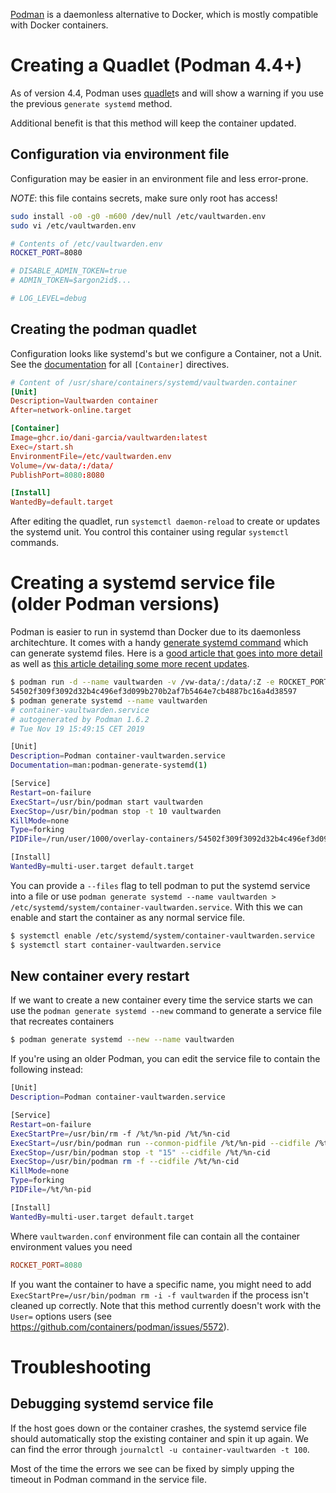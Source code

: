 [Podman](https://podman.io/) is a daemonless alternative to Docker, which is mostly compatible with Docker containers.

# Creating a Quadlet (Podman 4.4+)

As of version 4.4, Podman uses [quadlet](https://docs.podman.io/en/latest/markdown/podman-systemd.unit.5.html)s and will show a warning if you use the previous `generate systemd` method.

Additional benefit is that this method will keep the container updated.

## Configuration via environment file

Configuration may be easier in an environment file and less error-prone.

*NOTE*: this file contains secrets, make sure only root has access!

```sh
sudo install -o0 -g0 -m600 /dev/null /etc/vaultwarden.env
sudo vi /etc/vaultwarden.env
```

```sh
# Contents of /etc/vaultwarden.env
ROCKET_PORT=8080

# DISABLE_ADMIN_TOKEN=true
# ADMIN_TOKEN=$argon2id$...

# LOG_LEVEL=debug
```

## Creating the podman quadlet

Configuration looks like systemd's but we configure a Container, not a Unit. See the [documentation](https://man.archlinux.org/man/quadlet.5.en#Container_units_%5BContainer%5D) for all `[Container]` directives.

```conf
# Content of /usr/share/containers/systemd/vaultwarden.container
[Unit]
Description=Vaultwarden container
After=network-online.target

[Container]
Image=ghcr.io/dani-garcia/vaultwarden:latest
Exec=/start.sh
EnvironmentFile=/etc/vaultwarden.env
Volume=/vw-data/:/data/
PublishPort=8080:8080

[Install]
WantedBy=default.target
```

After editing the quadlet, run `systemctl daemon-reload` to create or updates the systemd unit. You control this container using regular `systemctl` commands.

# Creating a systemd service file (older Podman versions)

Podman is easier to run in systemd than Docker due to its daemonless architechture. It comes with a handy [generate systemd command](http://docs.podman.io/en/latest/markdown/podman-generate-systemd.1.html) which can generate systemd files.  Here is a [good article that goes into more detail](https://www.redhat.com/sysadmin/podman-shareable-systemd-services) as well as [this article detailing some more recent updates](https://www.redhat.com/sysadmin/improved-systemd-podman).
```sh
$ podman run -d --name vaultwarden -v /vw-data/:/data/:Z -e ROCKET_PORT=8080 -p 8080:8080 vaultwarden/server:latest
54502f309f3092d32b4c496ef3d099b270b2af7b5464e7cb4887bc16a4d38597
$ podman generate systemd --name vaultwarden
# container-vaultwarden.service
# autogenerated by Podman 1.6.2
# Tue Nov 19 15:49:15 CET 2019

[Unit]
Description=Podman container-vaultwarden.service
Documentation=man:podman-generate-systemd(1)

[Service]
Restart=on-failure
ExecStart=/usr/bin/podman start vaultwarden
ExecStop=/usr/bin/podman stop -t 10 vaultwarden
KillMode=none
Type=forking
PIDFile=/run/user/1000/overlay-containers/54502f309f3092d32b4c496ef3d099b270b2af7b5464e7cb4887bc16a4d38597/userdata/conmon.pid

[Install]
WantedBy=multi-user.target default.target
```

You can provide a `--files` flag to tell podman to put the systemd service into a file or use ```podman generate systemd --name vaultwarden > /etc/systemd/system/container-vaultwarden.service```. With this we can enable and start the container as any normal service file.

```sh
$ systemctl enable /etc/systemd/system/container-vaultwarden.service
$ systemctl start container-vaultwarden.service
```

## New container every restart

If we want to create a new container every time the service starts we can use the `podman generate systemd --new` command to generate a service file that recreates containers

```sh
$ podman generate systemd --new --name vaultwarden
```

If you're using an older Podman, you can edit the service file to contain the following instead:

```sh
[Unit]
Description=Podman container-vaultwarden.service

[Service]
Restart=on-failure
ExecStartPre=/usr/bin/rm -f /%t/%n-pid /%t/%n-cid
ExecStart=/usr/bin/podman run --conmon-pidfile /%t/%n-pid --cidfile /%t/%n-cid --env-file=/home/spytec/Vaultwarden/vaultwarden.conf -d -p 8080:8080 -v /home/spytec/Vaultwarden/vw-data:/data/:Z vaultwarden/server:latest
ExecStop=/usr/bin/podman stop -t "15" --cidfile /%t/%n-cid
ExecStop=/usr/bin/podman rm -f --cidfile /%t/%n-cid
KillMode=none
Type=forking
PIDFile=/%t/%n-pid

[Install]
WantedBy=multi-user.target default.target
```

Where `vaultwarden.conf` environment file can contain all the container environment values you need

```conf
ROCKET_PORT=8080
```

If you want the container to have a specific name, you might need to add `ExecStartPre=/usr/bin/podman rm -i -f vaultwarden` if the process isn't cleaned up correctly. Note that this method currently doesn't work with the `User=` options users (see https://github.com/containers/podman/issues/5572).

# Troubleshooting

## Debugging systemd service file

If the host goes down or the container crashes, the systemd service file should automatically stop the existing container and spin it up again. We can find the error through `journalctl -u container-vaultwarden -t 100`. 

Most of the time the errors we see can be fixed by simply upping the timeout in Podman command in the service file. 